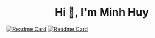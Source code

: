 <h1 align="center">Hi 👋, I'm Minh Huy</h1>

<!---
comments
[![Huy's GitHub stats](https://github-readme-stats.vercel.app/api?username=minhhuy1201&theme=dark&hide=stars,commits,prs,issues,contribs)](https://github.com/minhhuy1201/github-readme-stats)
--->

[![Readme Card](https://github-readme-stats.vercel.app/api/pin/?username=minhhuy1201&repo=podcasts_to_text&theme=tokyonight)](https://github.com/minhhuy1201/podcasts_to_text)
[![Readme Card](https://github-readme-stats.vercel.app/api/pin/?username=d3m0l15h&repo=IS220_WebApplication&theme=dracula)](https://github.com/d3m0l15h/IS220_WebApplication)
